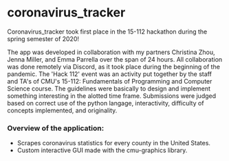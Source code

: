 # coronavirus_tracker

Coronavirus_tracker took first place in the 15-112 hackathon during the spring semester of 2020!  

The app was developed in collaboration with my partners Christina Zhou, Jenna Miller, and Emma Parrella over the span of 24 hours. All collaboration was done remotely via Discord, as it took place during the beginning of the pandemic. The 'Hack 112' event was an activity put together by the staff and TA's of CMU's 15-112: Fundamentals of Programming and Computer Science course.  The guidelines were basically to design and implement something interesting in the alotted time frame.  Submissions were judged based on correct use of the python langage, interactivity, difficulty of concepts implemented, and originality.  

### Overview of the application:

 - Scrapes coronavirus statistics for every county in the United States.
 - Custom interactive GUI made with the cmu-graphics library.
